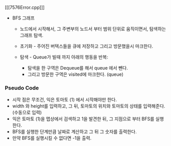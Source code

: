 [[[7576Error.cpp]]]
-  BFS 그래프 
	-  노드에서 시작해서, 그 주변부의 노드서 부터 범위 단위로 움직이면서, 탐색하는 그래프 탐색. 
	
	-  초기화 - 주어진 버텍스들을 큐에 저장하고 그리고 방문했을시 마크한다. 
	-  탐색 -  Queue가 빌때 까지 아래의 행동을 반복: 
		-  탐색을 한 구역은 Dequeue를 해서 queue 에서 뺀다. 
		-  그리고 방문한 구역은 visited에 마크한다. (queue) 

 ### Pseudo Code
  - 시작 점은 무조건, 익은 토마토 (1) 에서 시작해야만 한다. 
 - width 와 height를 입력하고, 그 뒤, 토마토의 위치와 토마토의 상태를 입력해준다. (수동으로 입력) 
 - 익은 토마토 (1)을 맵상에서 검색하고 1을 발견한 뒤, 그 지점으로 부터 BFS를 실행한다. 
 - BFS를 실행한 단계만큼 날짜로 계산하고 그 뒤 그 숫자를 출력한다. 
- 만약 BFS를 실행시킬 수 없다면 -1을 출력. 

